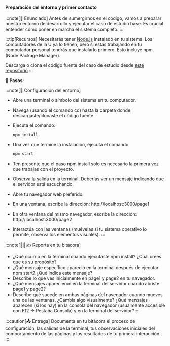 #### Preparación del entorno y primer contacto

:::note[🎯 Enunciado]
Antes de sumergirnos en el código, vamos a preparar nuestro 
entorno de desarrollo y ejecutar el caso de estudio base. Es crucial entender 
cómo poner en marcha el sistema completo.
:::

:::tip[Recursos]
Necesitarás tener [Node.js](https://nodejs.org/en) instalado en tu sistema. 
Los computadores de la U ya lo tienen, pero si estás trabajando en tu computador personal tendrás 
que instalarlo primero. Esto incluye npm (Node Package Manager).

Descarga o clona el código fuente del caso de estudio desde [este repositorio](https://github.com/juanferfranco/juanferfranco-entagledTest-sfi1-2024-20)
:::

👣 **Pasos**:

:::note[🔧 Configuración del entorno]
- Abre una terminal o símbolo del sistema en tu computador.  
- Navega (usando el comando cd) hasta la carpeta donde descargaste/clonaste el código fuente.  
- Ejecuta el comando: 

    ``` bash
    npm install
    ```  
- Una vez que termine la instalación, ejecuta el comando: 
    
    ``` bash
    npm start
    ```  
- Ten presente que el paso npm install solo es necesario la primera vez que trabajas con el proyecto.
- Observa la salida en la terminal. Deberías ver un mensaje indicando que el servidor está escuchando.
- Abre tu navegador web preferido.
- En una ventana, escribe la dirección: http://localhost:3000/page1
- En otra ventana del mismo navegador, escribe la dirección: http://localhost:3000/page2
- Interactúa con las ventanas (muévelas si tu sistema operativo lo permite, observa los elementos visuales).
:::

:::note[🧐🧪✍️ Reporta en tu bitácora]

- ¿Qué ocurrió en la terminal cuando ejecutaste npm install? 
¿Cuál crees que es su propósito?  
- ¿Qué mensaje específico apareció en la terminal después de 
ejecutar npm start? ¿Qué indica este mensaje?  
- Describe lo que ves inicialmente en page1 y page2 en tu navegador.
- ¿Qué mensajes aparecieron en la terminal del servidor cuando abriste page1 y page2?
- Describe qué sucede en ambas páginas del navegador cuando mueves una de las 
ventanas. ¿Cambia algo visualmente? ¿Qué mensajes aparecen (si los hay) en la 
consola del navegador (usualmente accesible con F12 -> Pestaña Consola) y en 
la terminal del servidor?
:::

:::caution[📤 Entrega]
Documenta en tu bitácora el proceso de configuración, las salidas de la 
terminal, tus observaciones iniciales del comportamiento de las páginas y los resultados 
de tu primera interacción. 
:::